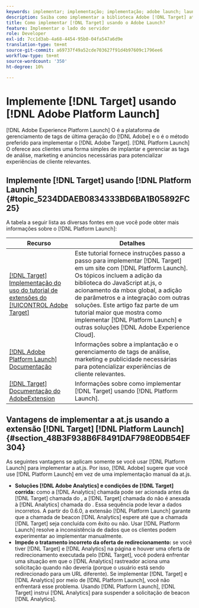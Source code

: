 ```yaml
---
keywords: implementar; implementação; implementação; adobe launch; launch; raça; redirecionar; experience platform launch; platform launch
description: Saiba como implementar a biblioteca Adobe [!DNL Target] at.js usando o Adobe Experience Platform Launch, o método preferido para implementar o Adobe [!DNL Target].
title: Como implementar [!DNL Target] usando o Adobe Launch?
feature: Implementar o lado do servidor
role: Developer
exl-id: 7cc1d3ab-4a68-4454-95b0-04fa547a6d9e
translation-type: tm+mt
source-git-commit: a69737f49a52cde703627f91d4b97609c1796ee6
workflow-type: tm+mt
source-wordcount: '350'
ht-degree: 10%

---
```


# Implemente [!DNL Target] usando [!DNL Adobe Platform Launch]

[!DNL Adobe Experience Platform Launch] O é a plataforma de gerenciamento de tags de última geração do  [!DNL Adobe] e o é o método preferido para implementar o  [!DNL Adobe Target]. [!DNL Platform Launch] O oferece aos clientes uma forma simples de implantar e gerenciar as tags de análise, marketing e anúncios necessárias para potencializar experiências de cliente relevantes.

## Implemente [!DNL Target] usando [!DNL Platform Launch] {#topic_5234DDAEB0834333BD6BA1B05892FC25}

A tabela a seguir lista as diversas fontes em que você pode obter mais informações sobre o [!DNL Platform Launch]:

| Recurso | Detalhes |
|--- |--- |
| [ [!DNL Target] Implementação do uso do tutorial de extensões do  [!UICONTROL Adobe Target]](https://experienceleague.adobe.com/docs/launch-learn/implementing-in-websites-with-launch/implement-solutions/target.html#implement-solutions) | Este tutorial fornece instruções passo a passo para implementar [!DNL Target] em um site com [!DNL Platform Launch]. Os tópicos incluem a adição da biblioteca do JavaScript at.js, o acionamento da mbox global, a adição de parâmetros e a integração com outras soluções. Este artigo faz parte de um tutorial maior que mostra como implementar [!DNL Platform Launch] e outras soluções [!DNL Adobe Experience Cloud]. |
| [[!DNL Adobe Platform Launch] Documentação](https://experienceleague.adobe.com/docs/launch/using/get-started/quick-start.html#get-started) | Informações sobre a implantação e o gerenciamento de tags de análise, marketing e publicidade necessárias para potencializar experiências de cliente relevantes. |
| [ [!DNL Target] Documentação do AdobeExtension](https://experienceleague.adobe.com/docs/launch/using/extensions-ref/adobe-extension/target-extension/overview.html) | Informações sobre como implementar [!DNL Target] usando [!DNL Platform Launch]. |

## Vantagens de implementar a at.js usando a extensão [!DNL Target] [!DNL Platform Launch] {#section_48B3F938B6F8491DAF798E0DB54EF304}

As seguintes vantagens se aplicam somente se você usar [!DNL Platform Launch] para implementar a at.js. Por isso, [!DNL Adobe] sugere que você use [!DNL Platform Launch] em vez de uma implementação manual da at.js.

* **Soluções  [!DNL Adobe Analytics] e condições de  [!DNL Target] corrida:** como a  [!DNL Analytics] chamada pode ser acionada antes da  [!DNL Target] chamada do , a  [!DNL Target] chamada do não é anexada à  [!DNL Analytics] chamada do . Essa sequência pode levar a dados incorretos. A partir do 0.6.0, a extensão [!DNL Platform Launch] garante que a chamada de beacon [!DNL Analytics] espere até que a chamada [!DNL Target] seja concluída com êxito ou não. Usar [!DNL Platform Launch] resolve a inconsistência de dados que os clientes podem experimentar ao implementar manualmente.
* **Impede o tratamento incorreto da oferta de redirecionamento:** se você tiver  [!DNL Target] e  [!DNL Analytics] na página e houver uma oferta de redirecionamento executada pelo  [!DNL Target], você poderá enfrentar uma situação em que o  [!DNL Analytics] rastreador aciona uma solicitação quando não deveria (porque o usuário está sendo redirecionado para um URL diferente). Se implementar [!DNL Target] e [!DNL Analytics] por meio de [!DNL Platform Launch], você não enfrentará esse problema. Usando [!DNL Platform Launch], [!DNL Target] instrui [!DNL Analytics] para suspender a solicitação de beacon [!DNL Analytics].
